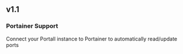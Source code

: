 ## v1.1
### Portainer Support
Connect your Portall instance to Portainer to automatically read/update ports